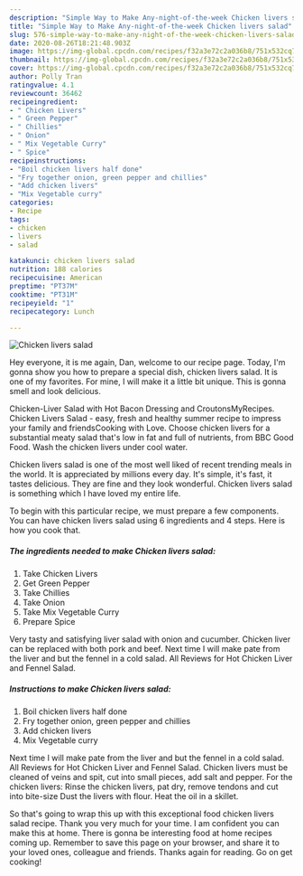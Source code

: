 ```yaml
---
description: "Simple Way to Make Any-night-of-the-week Chicken livers salad"
title: "Simple Way to Make Any-night-of-the-week Chicken livers salad"
slug: 576-simple-way-to-make-any-night-of-the-week-chicken-livers-salad
date: 2020-08-26T18:21:48.903Z
image: https://img-global.cpcdn.com/recipes/f32a3e72c2a036b8/751x532cq70/chicken-livers-salad-recipe-main-photo.jpg
thumbnail: https://img-global.cpcdn.com/recipes/f32a3e72c2a036b8/751x532cq70/chicken-livers-salad-recipe-main-photo.jpg
cover: https://img-global.cpcdn.com/recipes/f32a3e72c2a036b8/751x532cq70/chicken-livers-salad-recipe-main-photo.jpg
author: Polly Tran
ratingvalue: 4.1
reviewcount: 36462
recipeingredient:
- " Chicken Livers"
- " Green Pepper"
- " Chillies"
- " Onion"
- " Mix Vegetable Curry"
- " Spice"
recipeinstructions:
- "Boil chicken livers half done"
- "Fry together onion, green pepper and chillies"
- "Add chicken livers"
- "Mix Vegetable curry"
categories:
- Recipe
tags:
- chicken
- livers
- salad

katakunci: chicken livers salad 
nutrition: 188 calories
recipecuisine: American
preptime: "PT37M"
cooktime: "PT31M"
recipeyield: "1"
recipecategory: Lunch

---
```



![Chicken livers salad](https://img-global.cpcdn.com/recipes/f32a3e72c2a036b8/751x532cq70/chicken-livers-salad-recipe-main-photo.jpg)

Hey everyone, it is me again, Dan, welcome to our recipe page. Today, I'm gonna show you how to prepare a special dish, chicken livers salad. It is one of my favorites. For mine, I will make it a little bit unique. This is gonna smell and look delicious.

Chicken-Liver Salad with Hot Bacon Dressing and CroutonsMyRecipes. Chicken Livers Salad - easy, fresh and healthy summer recipe to impress your family and friendsCooking with Love. Choose chicken livers for a substantial meaty salad that&#39;s low in fat and full of nutrients, from BBC Good Food. Wash the chicken livers under cool water.

Chicken livers salad is one of the most well liked of recent trending meals in the world. It is appreciated by millions every day. It's simple, it's fast, it tastes delicious. They are fine and they look wonderful. Chicken livers salad is something which I have loved my entire life.


To begin with this particular recipe, we must prepare a few components. You can have chicken livers salad using 6 ingredients and 4 steps. Here is how you cook that.

<!--inarticleads1-->

##### The ingredients needed to make Chicken livers salad:

1. Take  Chicken Livers
1. Get  Green Pepper
1. Take  Chillies
1. Take  Onion
1. Take  Mix Vegetable Curry
1. Prepare  Spice


Very tasty and satisfying liver salad with onion and cucumber. Chicken liver can be replaced with both pork and beef. Next time I will make pate from the liver and but the fennel in a cold salad. All Reviews for Hot Chicken Liver and Fennel Salad. 

<!--inarticleads2-->

##### Instructions to make Chicken livers salad:

1. Boil chicken livers half done
1. Fry together onion, green pepper and chillies
1. Add chicken livers
1. Mix Vegetable curry


Next time I will make pate from the liver and but the fennel in a cold salad. All Reviews for Hot Chicken Liver and Fennel Salad. Chicken livers must be cleaned of veins and spit, cut into small pieces, add salt and pepper. For the chicken livers: Rinse the chicken livers, pat dry, remove tendons and cut into bite-size Dust the livers with flour. Heat the oil in a skillet. 

So that's going to wrap this up with this exceptional food chicken livers salad recipe. Thank you very much for your time. I am confident you can make this at home. There is gonna be interesting food at home recipes coming up. Remember to save this page on your browser, and share it to your loved ones, colleague and friends. Thanks again for reading. Go on get cooking!
